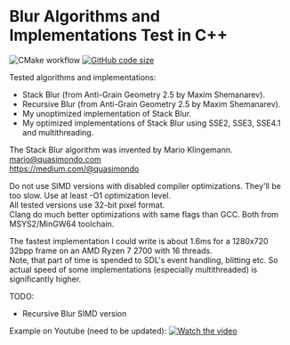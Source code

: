 # Blur Algorithms and Implementations Test in C++
![CMake workflow](https://github.com/AntonSazonov/Blur_Test/actions/workflows/cmake.yml/badge.svg?branch=main)
[![GitHub code size](https://img.shields.io/github/languages/code-size/AntonSazonov/Blur_Test?style=flat)](https://github.com/AntonSazonov/Blur_Test)

Tested algorithms and implementations:
 * Stack Blur (from Anti-Grain Geometry 2.5 by Maxim Shemanarev).
 * Recursive Blur (from Anti-Grain Geometry 2.5 by Maxim Shemanarev).
 * My unoptimized implementation of Stack Blur.
 * My optimized implementations of Stack Blur using SSE2, SSE3, SSE4.1 and multithreading.

The Stack Blur algorithm was invented by Mario Klingemann.  
mario@quasimondo.com  
https://medium.com/@quasimondo  

Do not use SIMD versions with disabled compiler optimizations. They'll be too slow. Use at least -O1 optimization level.  
All tested versions use 32-bit pixel format.  
Clang do much better optimizations with same flags than GCC. Both from MSYS2/MinGW64 toolchain.  

The fastest implementation I could write is about 1.6ms for a 1280x720 32bpp frame on an AMD Ryzen 7 2700 with 16 threads.  
Note, that part of time is spended to SDL's event handling, blitting etc. So actual speed of some implementations (especially multithreaded) is significantly higher.  

TODO:
 * Recursive Blur SIMD version 

Example on Youtube (need to be updated):
[![Watch the video](https://github.com/AntonSazonov/Blur_Test/blob/main/screenshot.png)](https://youtu.be/xsU6lKb5LRA)

